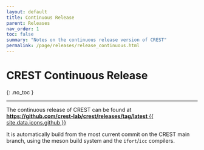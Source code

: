 ```yaml
---
layout: default
title: Continuous Release
parent: Releases
nav_order: 1
toc: false
summary: "Notes on the continuous release version of CREST"
permalink: /page/releases/release_continuous.html
---
```


# CREST Continuous Release
{: .no_toc }

---

The continuous release of CREST can be found at [**https://github.com/crest-lab/crest/releases/tag/latest**  {{ site.data.icons.github }}](https://github.com/crest-lab/crest/releases/tag/latest)

It is automatically build from the most current commit on the CREST main branch, using the meson build system and the `ifort`/`icc` compilers.

